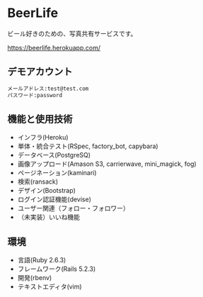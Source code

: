 # BeerLife

ビール好きのための、写真共有サービスです。

<https://beerlife.herokuapp.com/>

## デモアカウント

```md
メールアドレス:test@test.com
パスワード:password
```
  
## 機能と使用技術

- インフラ(Heroku)
- 単体・統合テスト(RSpec, factory_bot, capybara)
- データベース(PostgreSQ)
- 画像アップロード(Amason S3, carrierwave, mini_magick, fog)
- ページネーション(kaminari)
- 検索(ransack)
- デザイン(Bootstrap) 
- ログイン認証機能(devise)
- ユーザー関連（フォロー・フォロワー）
- （未実装）いいね機能

## 環境

- 言語(Ruby 2.6.3)
- フレームワーク(Rails 5.2.3) 
- 開発(rbenv)
- テキストエディタ(vim)
